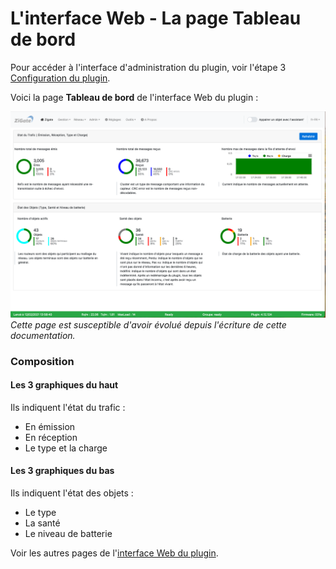 # L'interface Web - La page Tableau de bord

Pour accéder à l'interface d'administration du plugin, voir l'étape 3 [Configuration du plugin](Plugin_Configuration.md).

Voici la page __Tableau de bord__ de l'interface Web du plugin :

![Zigate Web Admin Interface](../Images/Dashboard-fr.png)
*Cette page est susceptible d'avoir évolué depuis l'écriture de cette documentation.*

### Composition

#### Les 3 graphiques du haut

Ils indiquent l'état du trafic :
* En émission
* En réception
* Le type et la charge

#### Les 3 graphiques du bas

Ils indiquent l'état des objets :
* Le type
* La santé
* Le niveau de batterie

Voir les autres pages de l'[interface Web du plugin](Home.md#linterface-web-du-plugin).
